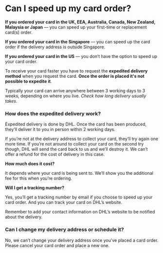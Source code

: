 # Can I speed up my card order?

**If you ordered your card in the UK, EEA, Australia, Canada, New Zealand, Malaysia or Japan** — you can speed up your first-time or replacement card(s) order.

 **If you ordered your card in the Singapore** — you can speed up the card order if the delivery address is outside Singapore. 

**If you ordered your card in the US** — you don’t have the option to speed up your card order. 

To receive your card faster you have to request the **expedited delivery method** when you request the card. **Once the order is placed it's not possible to expedite it**.

Typically your card can arrive anywhere between 3 working days to 3 weeks, depending on where you live. _Check how long delivery usually takes_. 

### How does the expedited delivery work?

Expedited delivery is done by DHL. Once the card has been produced, they’ll deliver it to you in person within 2 working days.

If you’re not at the delivery address to collect your card, they’ll try again one more time. If you’re not around to collect your card on the second try though, DHL will send the card back to us and we’ll destroy it. We can’t offer a refund for the cost of delivery in this case. 

**How much does it cost?**

It depends where your card is being sent to. We’ll show you the additional fee for this when you’re ordering. 

**Will I get a tracking number?**

Yes, you’ll get a tracking number by email if you choose to speed up your card order. And you can track your card on DHL’s website. 

Remember to add your contact information on DHL’s website to be notified about the delivery. 

### Can I change my delivery address or schedule it?

No, we can’t change your delivery address once you’ve placed a card order. Please cancel your card order and place a new one.